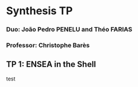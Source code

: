 # Synthesis TP
### Duo: João Pedro PENELU and Théo FARIAS
### Professor: Christophe Barès

## TP 1: ENSEA in the Shell
test

